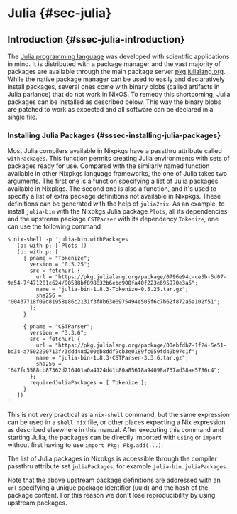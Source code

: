 # Julia {#sec-julia}

## Introduction {#ssec-julia-introduction}

The [Julia programming language](https://julialang.org/) was developed
with scientific applications in mind. It is distributed with a package
manager and the vast majority of packages are available through the
main package server
[pkg.julialang.org](https://pkg.julialang.org). While the native
package manager can be used to easily and declaratively install
packages, several ones come with binary blobs (called artifacts in
Julia parlance) that do not work in NixOS. To remedy this shortcoming,
Julia packages can be installed as described below. This way the
binary blobs are patched to work as expected and all software can be
declared in a single file.

### Installing Julia Packages {#sssec-installing-julia-packages}

Most Julia compilers available in Nixpkgs have a passthru attribute
called `withPackages`. This function permits creating Julia
environments with sets of packages ready for use. Compared with the
similarly named function available in other Nixpkgs language
frameworks, the one of Julia takes two arguments. The first one is a
function specifying a list of Julia packages available in Nixpkgs. The
second one is also a function, and it's used to specify a list of
extra package definitions not available in Nixpkgs. These definitions
can be generated with the help of `julia2nix`. As an example, to
install `julia-bin` with the Nixpkgs Julia package `Plots`, all its
dependencies and the upstream package `CSTParser` with its dependency
`Tokenize`, one can use the following command

```ShellSession
$ nix-shell -p 'julia-bin.withPackages
   (p: with p; [ Plots ])
   (p: with p; [
     { pname = "Tokenize";
       version = "0.5.25";
       src = fetchurl {
         url = "https://pkg.julialang.org/package/0796e94c-ce3b-5d07-9a54-7f471281c624/90538bf898832b6ebd900fa40f223e695970e3a5";
         name = "julia-bin-1.8.3-Tokenize-0.5.25.tar.gz";
         sha256 = "00437718f09d81958e86c2131f3f8b63e0975494e505f6c7b62f872a5a102f51";
       };
     }

     { pname = "CSTParser";
       version = "3.3.6";
       src = fetchurl {
         url = "https://pkg.julialang.org/package/00ebfdb7-1f24-5e51-bd34-a7502290713f/3ddd48d200eb8ddf9cb3e0189fc059fd49b97c1f";
         name = "julia-bin-1.8.3-CSTParser-3.3.6.tar.gz";
         sha256 = "647fc5588cb87362d216401a0a4124d41b80a85618a94098a737ad38ae5786c4";
       };
       requiredJuliaPackages = [ Tokenize ];
     }
   ])
'
```

This is not very practical as a `nix-shell` command, but the same
expression can be used in a `shell.nix` file, or other places
expecting a Nix expression as described elsewhere in this
manual. After executing this command and starting Julia, the packages
can be directly imported with `using` or `import` without first having
to use `import Pkg; Pkg.add(...)`.

The list of Julia packages in Nixpkgs is accessible through the
compiler passthru attribute set `juliaPackages`, for example
`julia-bin.juliaPackages`.

Note that the above upstream package definitions are addressed with an
`url` specifying a unique package identifier (uuid) and the hash of
the package content. For this reason we don't lose reproducibility by
using upstream packages.
